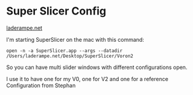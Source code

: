 # Super Slicer Config

[laderampe.net](https://laderampe.net/)

I'm starting SuperSlicer on the mac with this command:
```
open -n -a SuperSlicer.app --args --datadir /Users/laderampe.net/Desktop/SuperSlicer/Voron2
```
So you can have multi slider windows with different configurations open.

I use it to have one for my V0, one for V2 and one for a reference Configuration from Stephan
